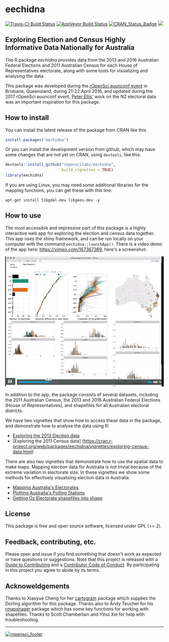 
<!-- README.md is generated from README.Rmd. Please edit that file -->
eechidna
========

[![Travis-CI Build Status](https://travis-ci.org/ropenscilabs/eechidna.svg?branch=master)](https://travis-ci.org/ropenscilabs/eechidna) [![AppVeyor Build Status](https://ci.appveyor.com/api/projects/status/github/ropenscilabs/eechidna?branch=master&svg=true)](https://ci.appveyor.com/project/ropenscilabs/eechidna) [![CRAN\_Status\_Badge](http://www.r-pkg.org/badges/version/eechidna)](http://cran.r-project.org/package=eechidna) [![](http://cranlogs.r-pkg.org/badges/grand-total/eechidna)](http://cran.rstudio.com/web/packages/eechidna/index.html)

Exploring Election and Census Highly Informative Data Nationally for Australia
------------------------------------------------------------------------------

The R package *eechidna* provides data from the 2013 and 2016 Australian Federal Elections and 2011 Australian Census for each House of Representatives electorate, along with some tools for visualizing and analysing the data.

This package was developed during the [rOpenSci auunconf event](http://auunconf.ropensci.org/) in Brisbane, Queensland, during 21-22 April 2016, and updated during the 2017 rOpenSci auunconf event. [Peter Ellis'](https://github.com/ellisp/) work on the NZ electoral data was an important inspiration for this package.

How to install
--------------

You can install the latest release of the package from CRAN like this

``` r
install.packages("eechidna")
```

Or you can install the development version from github, which may have some changes that are not yet on CRAN, using `devtools`, like this:

``` r
devtools::install_github("ropenscilabs/eechidna", 
                         build_vignettes = TRUE)
library(eechidna)
```

If you are using Linux, you may need some additional libraries for the mapping functions, you can get these with this line:

    apt-get install libgdal-dev libgeos-dev -y

How to use
----------

The most accessible and impressive part of this package is a highly interactive web app for exploring the election and census data together. This app uses the shiny framework, and can be run locally on your computer with the command `eechidna::launchApp()`. There is a video demo of the app here: <https://vimeo.com/167367369>, here's a screenshot:

![](README_video_screenshot.png)

In addition to the app, the package consists of several datasets, including the 2011 Australian Census, the 2013 and 2016 Australian Federal Elections (House of Representatives), and shapefiles for all Australian electoral districts.

We have two vignettes that show how to access these data in the package, and demonstrate how to analyse the data using R:

-   [Exploring the 2013 Election data](https://cran.r-project.org/web/packages/eechidna/vignettes/exploring-election-data.html)
-   \[Exploring the 2011 Census data\] (<https://cran.r-project.org/web/packages/eechidna/vignettes/exploring-census-data.html>)

There are also two vignettes that demonstrate how to use the spatial data to make maps. Mapping election data for Australia is not trivial because of the extreme variation in electorate size. In these vignettes we show some methods for effectively visualising election data in Australia:

-   [Mapping Australia's Electorates](https://cran.r-project.org/web/packages/eechidna/vignettes/plotting-electorates.html)
-   [Plotting Australia's Polling Stations](https://cran.r-project.org/web/packages/eechidna/vignettes/plotting-polling-stns.html)
-   [Getting Oz Electorate shapefiles into shape](https://cran.r-project.org/web/packages/eechidna/vignettes/getting-ozShapefiles.html)

License
-------

This package is free and open source software, licensed under GPL (&gt;= 2).

Feedback, contributing, etc.
----------------------------

Please open and issue if you find something that doesn't work as expected or have questions or suggestions. Note that this project is released with a [Guide to Contributing](CONTRIBUTING.md) and a [Contributor Code of Conduct](CONDUCT.md). By participating in this project you agree to abide by its terms.

Acknoweldgements
----------------

Thanks to Xiaoyue Cheng for her [cartogram](https://github.com/chxy/cartogram) package which supplies the Dorling algorithm for this package. Thanks also to Andy Teucher for his [rmapshaper](https://github.com/ateucher/rmapshaper) package which has some key functions for working with shapefiles. Thanks to Scott Chamberlain and Yihui Xie for help with troubleshooting.

------------------------------------------------------------------------

[![ropensci\_footer](http://ropensci.org/public_images/github_footer.png)](http://ropensci.org)
